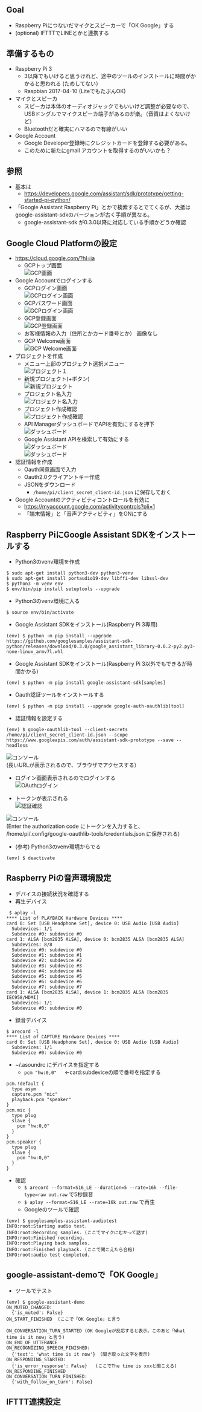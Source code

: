 ## Goal
- Raspberry Piにつないだマイクとスピーカーで「OK Google」する
- (optional) IFTTTでLINEとかと連携する

## 準備するもの
- Raspberry Pi 3
    - 3以降でもいけると思うけれど、途中のツールのインストールに時間がかかると思われる (ためしてない）
    - Raspbian 2017-04-10 (LiteでもたぶんOK)
- マイクとスピーカ
    - スピーカは本体のオーディオジャックでもいいけど調整が必要なので、USBドングルでマイクスピーカ端子があるのが楽。（音質はよくないけど）
    - Bluetoothだと確実にハマるので有線がいい
- Google Account
    - Google Developer登録時にクレジットカードを登録する必要がある。
    - このために新たにgmail アカウントを取得するのがいいかも？

## 参照
- 基本は
    - https://developers.google.com/assistant/sdk/prototype/getting-started-pi-python/
- 「Google Assistant Raspberry Pi」とかで検索するとでてくるが、大抵はgoogle-assistant-sdkのバージョンが古く手順が異なる。
    - google-assistant-sdk が0.3.0以降に対応している手順かどうか確認
    
## Google Cloud Platformの設定
- https://cloud.google.com/?hl=ja
    - GCPトップ画面 <br> ![GCP画面](https://github.com/WLO-RaspiClub/20170524_GoogleAssistant/raw/master/img/GCP-0.png)
- Google Accountでログインする
    - GCPログイン画面 <br> ![GCPログイン画面](https://github.com/WLO-RaspiClub/20170524_GoogleAssistant/raw/master/img/GCPlogin1.png)
    - GCPパスワード画面 <br> ![GCPログイン画面](https://github.com/WLO-RaspiClub/20170524_GoogleAssistant/raw/master/img/GCPlogin2.png)
    - GCP登録画面 <br> ![GCP登録画面](https://github.com/WLO-RaspiClub/20170524_GoogleAssistant/raw/master/img/GCPjoin1.png)
    - お客様情報の入力（住所とかカード番号とか） 画像なし <br> 
    - GCP Welcome画面 <br> ![GCP Welcome画面](https://github.com/WLO-RaspiClub/20170524_GoogleAssistant/raw/master/img/GCPconsole1.png)
- プロジェクトを作成
    - メニュー上部のプロジェクト選択メニュー <br> ![プロジェクト１](https://github.com/WLO-RaspiClub/20170524_GoogleAssistant/raw/master/img/project1.png)
    - 新規プロジェクト(+ボタン) <br> ![新規プロジェクト](https://github.com/WLO-RaspiClub/20170524_GoogleAssistant/raw/master/img/project2.png)
    - プロジェクト名入力 <br> ![プロジェクト名入力](https://github.com/WLO-RaspiClub/20170524_GoogleAssistant/raw/master/img/project3.png)
    - プロジェクト作成確認 <br> ![プロジェクト作成確認](https://github.com/WLO-RaspiClub/20170524_GoogleAssistant/raw/master/img/project4.png)
    - API ManagerダッシュボードでAPIを有効にするを押下 <br> ![ダッシュボード](https://github.com/WLO-RaspiClub/20170524_GoogleAssistant/raw/master/img/project5.png)
    - Google Assistant APIを検索して有効にする <br> ![ダッシュボード](https://github.com/WLO-RaspiClub/20170524_GoogleAssistant/raw/master/img/project6.png) <br> ![ダッシュボード](https://github.com/WLO-RaspiClub/20170524_GoogleAssistant/raw/master/img/project7.png)
- 認証情報を作成
    - Oauth同意画面で入力
    - Oauth2.0クライアントキー作成
    - JSONをダウンロード
        - ``` /home/pi/client_secret_client-id.json ``` に保存しておく
- Google Accountのアクティビティコントロールを有効に
    - https://myaccount.google.com/activitycontrols?pli=1
    - 「端末情報」と「音声アクティビティ」をONにする

## Raspberry PiにGoogle Assistant SDKをインストールする
- Python3のvenv環境を作成

```
$ sudo apt-get install python3-dev python3-venv
$ sudo apt-get install portaudio19-dev libffi-dev libssl-dev
$ python3 -m venv env
$ env/bin/pip install setuptools --upgrade
```

- Python3のvenv環境に入る
```
$ source env/bin/activate 
```

- Google Assistant SDKをインストール(Raspberry Pi 3専用)
```
(env) $ python -m pip install --upgrade https://github.com/googlesamples/assistant-sdk-python/releases/download/0.3.0/google_assistant_library-0.0.2-py2.py3-none-linux_armv7l.whl
```

-  Google Assistant SDKをインストール(Raspberry Pi 3以外でもできるが時間かかる)
```
(env) $ python -m pip install google-assistant-sdk[samples]
```

- Oauth認証ツールをインストールする
``` 
(env) $ python -m pip install --upgrade google-auth-oauthlib[tool]
```

- 認証情報を設定する
```
(env) $ google-oauthlib-tool --client-secrets /home/pi/client_secret_client-id.json --scope https://www.googleapis.com/auth/assistant-sdk-prototype --save --headless
```
![コンソール](https://github.com/WLO-RaspiClub/20170524_GoogleAssistant/raw/master/img/oauth_taken.png) <br>
(長いURLが表示されるので、ブラウザでアクセスする）

- ログイン画面表示されるのでログインする <br> ![OAuthログイン](https://github.com/WLO-RaspiClub/20170524_GoogleAssistant/raw/master/img/Oauth1.png)

- トークンが表示される <br> ![認証確認](https://github.com/WLO-RaspiClub/20170524_GoogleAssistant/raw/master/img/Oauth2.png)

![コンソール](https://github.com/WLO-RaspiClub/20170524_GoogleAssistant/raw/master/img/oauth_taken2.png) <br>
(Enter the authorization code にトークンを入力すると、 /home/pi/.config/google-oauthlib-tools/credentials.json に保存される)

- (参考) Python3のvenv環境からでる
```
(env) $ deactivate 
```

## Raspberry Piの音声環境設定
- デバイスの接続状況を確認する
- 再生デバイス
```
 $ aplay -l
**** List of PLAYBACK Hardware Devices ****
card 0: Set [USB Headphone Set], device 0: USB Audio [USB Audio]
  Subdevices: 1/1
  Subdevice #0: subdevice #0
card 1: ALSA [bcm2835 ALSA], device 0: bcm2835 ALSA [bcm2835 ALSA]
  Subdevices: 8/8
  Subdevice #0: subdevice #0
  Subdevice #1: subdevice #1
  Subdevice #2: subdevice #2
  Subdevice #3: subdevice #3
  Subdevice #4: subdevice #4
  Subdevice #5: subdevice #5
  Subdevice #6: subdevice #6
  Subdevice #7: subdevice #7
card 1: ALSA [bcm2835 ALSA], device 1: bcm2835 ALSA [bcm2835 IEC958/HDMI]
  Subdevices: 1/1
  Subdevice #0: subdevice #0
```

- 録音デバイス
```
$ arecord -l
**** List of CAPTURE Hardware Devices ****
card 0: Set [USB Headphone Set], device 0: USB Audio [USB Audio]
  Subdevices: 1/1
  Subdevice #0: subdevice #0
```


- ~/.asoundrc にデバイスを指定する
    - ```pcm "hw:0,0" ```　←card:subdeviceの順で番号を指定する

```
pcm.!default {
  type asym
  capture.pcm "mic"
  playback.pcm "speaker"
}
pcm.mic {
  type plug
  slave {
    pcm "hw:0,0"
  }
}
pcm.speaker {
  type plug
  slave {
    pcm "hw:0,0"
  }
}
```

- 確認
    - ``` $ arecord --format=S16_LE --duration=5 --rate=16k --file-type=raw out.raw ``` で5秒録音
    - ``` $ aplay --format=S16_LE --rate=16k out.raw ``` で再生
    - Googleのツールで確認
```
(env) $ googlesamples-assistant-audiotest
INFO:root:Starting audio test.
INFO:root:Recording samples. (ここでマイクにむかって話す)
INFO:root:Finished recording.
INFO:root:Playing back samples.
INFO:root:Finished playback. (ここで聞こえたら合格)
INFO:root:audio test completed.
```

## google-assistant-demoで「OK Google」
- ツールでテスト
```
(env) $ google-assistant-demo
ON_MUTED_CHANGED:
  {'is_muted': False}
ON_START_FINISHED  (ここで「OK Google」と言う

ON_CONVERSATION_TURN_STARTED (OK Googleが反応すると表示。このあと「What time is it now」と言う)
ON_END_OF_UTTERANCE
ON_RECOGNIZING_SPEECH_FINISHED:
  {'text': 'what time is it now'}　(聞き取った文字を表示) 
ON_RESPONDING_STARTED:
  {'is_error_response': False}   (ここでThe time is xxxと聞こえる)
ON_RESPONDING_FINISHED
ON_CONVERSATION_TURN_FINISHED:
  {'with_follow_on_turn': False}

```

## IFTTT連携設定


    
